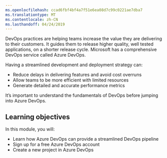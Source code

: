 ```yaml
---
ms.openlocfilehash: ccad6fbf4bf4a7f51e6ea08d7c99c0221ae7dba7
ms.translationtype: MT
ms.contentlocale: zh-CN
ms.lasthandoff: 04/24/2019
---
```

DevOps practices are helping teams increase the value they are delivering to their customers. It guides them to release higher quality, well tested applications, on a shorter release cycle. Microsoft has a comprehensive DevOps service called Azure DevOps. 

Having a streamlined development and deployment strategy can:

- Reduce delays in delivering features and avoid cost overruns
- Allow teams to be more efficient with limited resources 
- Generate detailed and accurate performance metrics

It’s important to understand the fundamentals of DevOps before jumping into Azure DevOps.

## <a name="learning-objectives"></a>Learning objectives

In this module, you will:

- Learn how Azure DevOps can provide a streamlined DevOps pipeline
- Sign up for a free Azure DevOps account
- Create a new project in Azure DevOps
